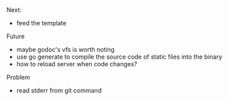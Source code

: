 
Next:
- feed the template

Future
- maybe godoc's vfs is worth noting
- use go generate to compile the source code of static files into the binary
- how to reload server when code changes?

Problem
- read stderr from git command

